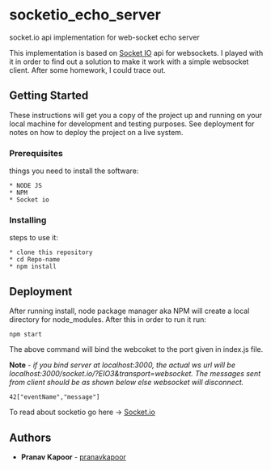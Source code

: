 # socketio_echo_server

socket.io api implementation for web-socket echo server

This implementation is based on [Socket IO](http://socket.io) api for websockets. I played with it in order to find out a solution to make it work with a simple websocket client. After some homework, I could trace out.


## Getting Started

These instructions will get you a copy of the project up and running on your local machine for development and testing purposes. See deployment for notes on how to deploy the project on a live system.

### Prerequisites

things you need to install the software:

```
* NODE JS
* NPM
* Socket io
```
### Installing

steps to use it:


```
* clone this repository
* cd Repo-name
* npm install
```

## Deployment

After running install, node package manager aka NPM will create a local directory for node_modules. After this in order to run it run:

```
npm start
```
The above command will bind the webcoket to the port given in index.js file.

**Note** - *if you bind server at localhost:3000, the actual ws url will be localhost:3000/socket.io/?EIO3&transport=websocket. The messages sent from client should be as shown below else websocket will disconnect.*

```
42["eventName","message"]
```

To read about socketio go here -> [Socket.io](https://socket.io)

## Authors

* **Pranav Kapoor**  - [pranavkapoor](https://github.com/pranavkapoorr)
